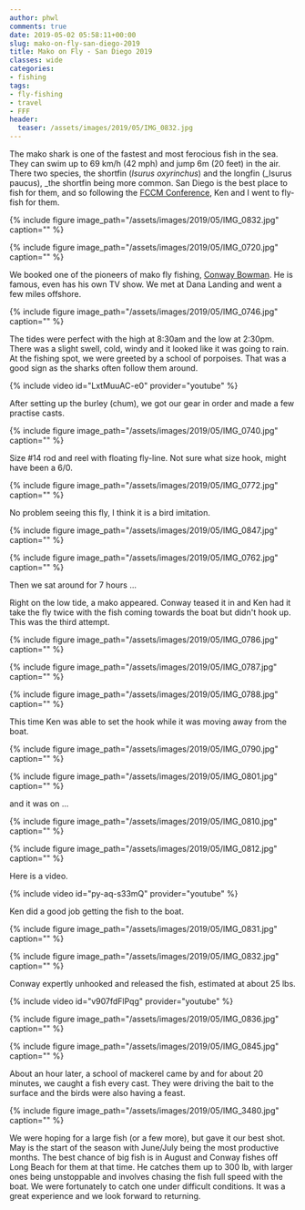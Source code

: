 ```yaml
---
author: phwl
comments: true
date: 2019-05-02 05:58:11+00:00
slug: mako-on-fly-san-diego-2019
title: Mako on Fly - San Diego 2019
classes: wide
categories:
- fishing
tags:
- fly-fishing
- travel
- FFF
header:
  teaser: /assets/images/2019/05/IMG_0832.jpg
---
```


The mako shark is one of the fastest and most ferocious fish in the sea. They can swim up to 69 km/h (42 mph) and jump 6m (20 feet) in the air. There two species, the shortfin (_Isurus oxyrinchus_) and the longfin (_Isurus paucus), _the shortfin being more common. San Diego is the best place to fish for them, and so following the [FCCM Conference](https://www.fccm.org/), Ken and I went to fly-fish for them.

{% include figure image_path="/assets/images/2019/05/IMG_0832.jpg" caption="" %}

{% include figure image_path="/assets/images/2019/05/IMG_0720.jpg" caption="" %}





We booked one of the pioneers of mako fly fishing, [Conway Bowman](http://conwaybowman.com/). He is famous, even has his own TV show. We met at Dana Landing and went a few miles offshore.





{% include figure image_path="/assets/images/2019/05/IMG_0746.jpg" caption="" %}





The tides were perfect with the high at 8:30am and the low at 2:30pm. There was a slight swell, cold, windy and it looked like it was going to rain. At the fishing spot, we were greeted by a school of porpoises. That was a good sign as the sharks often follow them around.








{% include video id="LxtMuuAC-e0" provider="youtube" %}







After setting up the burley (chum), we got our gear in order and made a few practise casts.





{% include figure image_path="/assets/images/2019/05/IMG_0740.jpg" caption="" %}





Size #14 rod and reel with floating fly-line. Not sure what size hook, might have been a 6/0.





{% include figure image_path="/assets/images/2019/05/IMG_0772.jpg" caption="" %}





No problem seeing this fly, I think it is a bird imitation.





{% include figure image_path="/assets/images/2019/05/IMG_0847.jpg" caption="" %}



{% include figure image_path="/assets/images/2019/05/IMG_0762.jpg" caption="" %}





Then we sat around for 7 hours ...







Right on the low tide, a mako appeared. Conway teased it in and Ken had it take the fly twice with the fish coming towards the boat but didn't hook up. This was the third attempt.





{% include figure image_path="/assets/images/2019/05/IMG_0786.jpg" caption="" %}



{% include figure image_path="/assets/images/2019/05/IMG_0787.jpg" caption="" %}



{% include figure image_path="/assets/images/2019/05/IMG_0788.jpg" caption="" %}



This time Ken was able to set the hook while it was moving away from the boat.





{% include figure image_path="/assets/images/2019/05/IMG_0790.jpg" caption="" %}



{% include figure image_path="/assets/images/2019/05/IMG_0801.jpg" caption="" %}





and it was on ...





{% include figure image_path="/assets/images/2019/05/IMG_0810.jpg" caption="" %}



{% include figure image_path="/assets/images/2019/05/IMG_0812.jpg" caption="" %}





Here is a video.




{% include video id="py-aq-s33mQ" provider="youtube" %}





Ken did a good job getting the fish to the boat.





{% include figure image_path="/assets/images/2019/05/IMG_0831.jpg" caption="" %}



{% include figure image_path="/assets/images/2019/05/IMG_0832.jpg" caption="" %}





Conway expertly unhooked and released the fish, estimated at about 25 lbs.








{% include video id="v907fdFlPqg" provider="youtube" %}








{% include figure image_path="/assets/images/2019/05/IMG_0836.jpg" caption="" %}



{% include figure image_path="/assets/images/2019/05/IMG_0845.jpg" caption="" %}





About an hour later, a school of mackerel came by and for about 20 minutes, we caught a fish every cast. They were driving the bait to the surface and the birds were also having a feast.





{% include figure image_path="/assets/images/2019/05/IMG_3480.jpg" caption="" %}





We were hoping for a large fish (or a few more), but gave it our best shot. May is the start of the season with June/July being the most productive months. The best chance of big fish is in August and Conway fishes off Long Beach for them at that time. He catches them up to 300 lb, with larger ones being unstoppable and involves chasing the fish full speed with the boat. We were fortunately to catch one under difficult conditions. It was a great experience and we look forward to returning.



